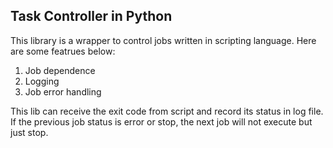 ## Task Controller in Python
This library is a wrapper to control jobs written in scripting language. Here are some featrues below: 
1. Job dependence
2. Logging
3. Job error handling

This lib can receive the exit code from script and record its status in log file. If the previous job status is error or stop, the next job will not execute but just stop. 


